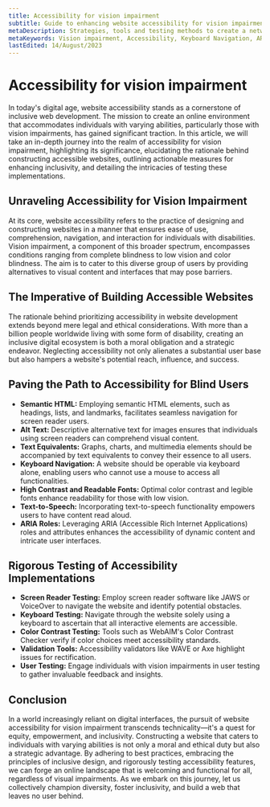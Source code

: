 ```yaml
---
title: Accessibility for vision impairment
subtitle: Guide to enhancing website accessibility for vision impairment
metaDescription: Strategies, tools and testing methods to create a network environment adapted to the needs of users with visual impairments, supporting equal access and user satisfaction.
metaKeywords: Vision impairment, Accessibility, Keyboard Navigation, ARIA
lastEdited: 14/August/2023
---
```


# Accessibility for vision impairment

In today's digital age, website accessibility stands as a cornerstone of inclusive web development. The mission to create an online environment that accommodates individuals with varying abilities, particularly those with vision impairments, has gained significant traction. In this article, we will take an in-depth journey into the realm of accessibility for vision impairment, highlighting its significance, elucidating the rationale behind constructing accessible websites, outlining actionable measures for enhancing inclusivity, and detailing the intricacies of testing these implementations.

## Unraveling Accessibility for Vision Impairment

At its core, website accessibility refers to the practice of designing and constructing websites in a manner that ensures ease of use, comprehension, navigation, and interaction for individuals with disabilities. Vision impairment, a component of this broader spectrum, encompasses conditions ranging from complete blindness to low vision and color blindness. The aim is to cater to this diverse group of users by providing alternatives to visual content and interfaces that may pose barriers.

## The Imperative of Building Accessible Websites

The rationale behind prioritizing accessibility in website development extends beyond mere legal and ethical considerations. With more than a billion people worldwide living with some form of disability, creating an inclusive digital ecosystem is both a moral obligation and a strategic endeavor. Neglecting accessibility not only alienates a substantial user base but also hampers a website's potential reach, influence, and success.

## Paving the Path to Accessibility for Blind Users

- **Semantic HTML:** Employing semantic HTML elements, such as headings, lists, and landmarks, facilitates seamless navigation for screen reader users.
- **Alt Text:** Descriptive alternative text for images ensures that individuals using screen readers can comprehend visual content.
- **Text Equivalents:** Graphs, charts, and multimedia elements should be accompanied by text equivalents to convey their essence to all users.
- **Keyboard Navigation:** A website should be operable via keyboard alone, enabling users who cannot use a mouse to access all functionalities.
- **High Contrast and Readable Fonts:** Optimal color contrast and legible fonts enhance readability for those with low vision.
- **Text-to-Speech:** Incorporating text-to-speech functionality empowers users to have content read aloud.
- **ARIA Roles:** Leveraging ARIA (Accessible Rich Internet Applications) roles and attributes enhances the accessibility of dynamic content and intricate user interfaces.

## Rigorous Testing of Accessibility Implementations

- **Screen Reader Testing:** Employ screen reader software like JAWS or VoiceOver to navigate the website and identify potential obstacles.
- **Keyboard Testing:** Navigate through the website solely using a keyboard to ascertain that all interactive elements are accessible.
- **Color Contrast Testing:** Tools such as WebAIM's Color Contrast Checker verify if color choices meet accessibility standards.
- **Validation Tools:** Accessibility validators like WAVE or Axe highlight issues for rectification.
- **User Testing:** Engage individuals with vision impairments in user testing to gather invaluable feedback and insights.

## Conclusion

In a world increasingly reliant on digital interfaces, the pursuit of website accessibility for vision impairment transcends technicality—it's a quest for equity, empowerment, and inclusivity. Constructing a website that caters to individuals with varying abilities is not only a moral and ethical duty but also a strategic advantage. By adhering to best practices, embracing the principles of inclusive design, and rigorously testing accessibility features, we can forge an online landscape that is welcoming and functional for all, regardless of visual impairments. As we embark on this journey, let us collectively champion diversity, foster inclusivity, and build a web that leaves no user behind.
